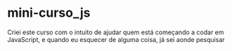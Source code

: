 # mini-curso_js
Criei este curso com o intuito de ajudar quem está começando a codar em JavaScript, e quando eu esquecer de alguma coisa, já sei aonde pesquisar
